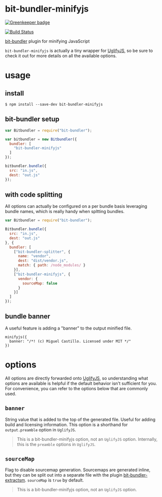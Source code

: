 # bit-bundler-minifyjs

[![Greenkeeper badge](https://badges.greenkeeper.io/MiguelCastillo/bit-bundler-minifyjs.svg)](https://greenkeeper.io/)

[![Build Status](https://travis-ci.org/MiguelCastillo/bit-bundler-minifyjs.svg?branch=master)](https://travis-ci.org/MiguelCastillo/bit-bundler-minifyjs)

[bit-bundler](https://github.com/MiguelCastillo/bit-bundler) plugin for minifying JavaScript

`bit-bundler-minifyjs` is actually a tiny wrapper for [UglifyJS](https://github.com/mishoo/UglifyJS2), so be sure to check it out for more details on all the available options.

# usage

## install

```
$ npm install --save-dev bit-bundler-minifyjs
```

## bit-bundler setup
``` javascript
var Bitbundler = require("bit-bundler");

var bitbundler = new Bitbundler({
  bundler: [
    "bit-bundler-minifyjs"
  ]
});

bitbundler.bundle({
  src: "in.js",
  dest: "out.js"
});
```


## with code splitting

All options can actually be configured on a per bundle basis leveraging bundle names, which is really handy when spltting bundles.

``` javascript
var Bitbundler = require("bit-bundler");

Bitbundler.bundle({
  src: "in.js",
  dest: "out.js"
}, {
  bundler: [
    ["bit-bundler-splitter", {
      name: "vendor",
      dest: "dist/vendor.js",
      match: { path: /node_modules/ }
    }],
    ["bit-bundler-minifyjs", {
      vendor: {
        sourceMap: false
      }
    }]
  ]
});
```

## bundle banner

A useful feature is adding a "banner" to the output minified file.

```
minifyjs({
  banner: "/*! (c) Miguel Castillo. Licensed under MIT */"
})
```


# options

All options are directly forwarded onto [UglifyJS](https://github.com/mishoo/UglifyJS2), so understanding what options are available is helpful if the default behavior isn't sufficient for you. For convenience, you can refer to the options below that are commonly used.


## `banner`

String value that is added to the top of the generated file. Useful for adding build and licensing information.  This option is a shorthand for `output.preamble` option in `UglifyJS`.

> This is a bit-bundler-minifyjs option, not an `UglifyJS` option. Internally, this is the `preamble` options in `UglifyJS`.


## `sourceMap`

Flag to disable sourcemap generation. Sourcemaps are generated inline, but they can be split out into a separate file with the plugin [bit-bundler-extractsm](https://github.com/MiguelCastillo/bit-bundler-extractsm). `sourceMap` is `true` by default.

> This is a bit-bundler-minifyjs option, not an `UglifyJS` option.
